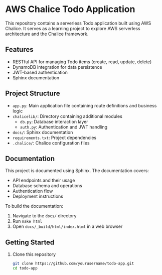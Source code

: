# AWS Chalice Todo Application

This repository contains a serverless Todo application built using AWS Chalice. It serves as a learning project to explore AWS serverless architecture and the Chalice framework.

## Features

- RESTful API for managing Todo items (create, read, update, delete)
- DynamoDB integration for data persistence
- JWT-based authentication
- Sphinx documentation

## Project Structure

- `app.py`: Main application file containing route definitions and business logic
- `chalicelib/`: Directory containing additional modules
  - `db.py`: Database interaction layer
  - `auth.py`: Authentication and JWT handling
- `docs/`: Sphinx documentation
- `requirements.txt`: Project dependencies
- `.chalice/`: Chalice configuration files

## Documentation

This project is documented using Sphinx. The documentation covers:

- API endpoints and their usage
- Database schema and operations
- Authentication flow
- Deployment instructions

To build the documentation:

1. Navigate to the `docs/` directory
2. Run `make html`
3. Open `docs/_build/html/index.html` in a web browser

## Getting Started

1. Clone this repository
   ```sh
   git clone https://github.com/yourusername/todo-app.git
   cd todo-app
